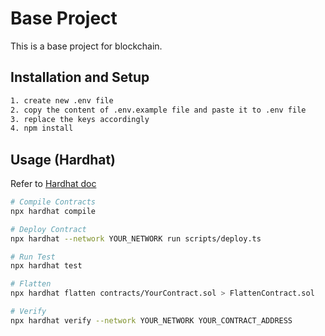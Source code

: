 # Base Project

This is a base project for blockchain. 

## Installation and Setup

```bash
1. create new .env file
2. copy the content of .env.example file and paste it to .env file
3. replace the keys accordingly
4. npm install
```

## Usage (Hardhat)
Refer to [Hardhat doc](https://hardhat.org/getting-started/#:~:text=%23-,Running%20tasks,-To%20first%20get)
```bash
# Compile Contracts
npx hardhat compile

# Deploy Contract
npx hardhat --network YOUR_NETWORK run scripts/deploy.ts

# Run Test
npx hardhat test

# Flatten
npx hardhat flatten contracts/YourContract.sol > FlattenContract.sol

# Verify
npx hardhat verify --network YOUR_NETWORK YOUR_CONTRACT_ADDRESS
```

```
